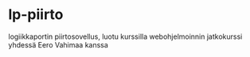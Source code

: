 # lp-piirto
logiikkaportin piirtosovellus, luotu kurssilla webohjelmoinnin jatkokurssi yhdessä Eero Vahimaa kanssa

